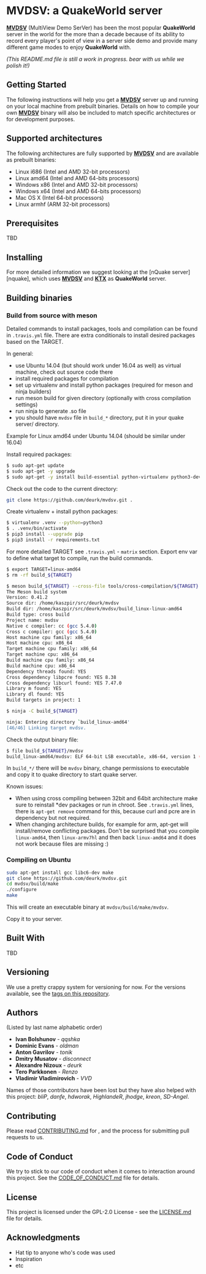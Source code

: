 # MVDSV: a QuakeWorld server

**[MVDSV][mvdsv]** (MultiView Demo SerVer) has been the most popular **QuakeWorld** server in the world for the more than a decade because of its ability to record every player's point of view in a server side demo and provide many different game modes to enjoy **QuakeWorld** with.

_(This README.md file is still a work in progress. bear with us while we polish it!)_

## Getting Started

The following instructions will help you get a **[MVDSV][mvdsv]** server up and running on your local machine from prebuilt binaries. Details on how to compile your own **[MVDSV][mvdsv]** binary will also be included to match specific architectures or for development purposes.

## Supported architectures

The following architectures are fully supported by **[MVDSV][mvdsv]** and are available as prebuilt binaries:
* Linux i686 (Intel and AMD 32-bit processors)
* Linux amd64 (Intel and AMD 64-bits processors)
* Windows x86 (Intel and AMD 32-bit processors)
* Windows x64 (Intel and AMD 64-bits processors)
* Mac OS X (Intel 64-bit processors)
* Linux armhf (ARM 32-bit processors)

## Prerequisites

TBD

## Installing

For more detailed information we suggest looking at the [nQuake server][nquake], which uses **[MVDSV][mvdsv]** and **[KTX][ktx]** as **QuakeWorld** server.

## Building binaries

### Build from source with meson

Detailed commands to install packages, tools and compilation can be found in ``.travis.yml`` file.
There are extra conditionals to install desired packages based on the TARGET.

In general:

- use Ubuntu 14.04 (but should work under 16.04 as well) as virtual machine, check out source code there
- install required packages for compilation
- set up virtualenv and install python packages (required for meson and ninja builders)
- run meson build for given directory (optionally with cross compilation settings)
- run ninja to generate .so file
- you should have ``mvdsv`` file in ``build_*`` directory, put it in your quake server/ directory.

Example for Linux amd64 under Ubuntu 14.04 (should be similar under 16.04)

Install required packages:

```bash
$ sudo apt-get update
$ sudo apt-get -y upgrade
$ sudo apt-get -y install build-essential python-virtualenv python3-dev python3-pip ninja-build cmake gcc-multilib
```

Check out the code to the current directory:

```bash
git clone https://github.com/deurk/mvdsv.git .
```

Create virtualenv + install python packages:

```bash
$ virtualenv .venv --python=python3
$ . .venv/bin/activate
$ pip3 install --upgrade pip
$ pip3 install -r requirements.txt
```

For more detailed TARGET see ``.travis.yml`` - ``matrix`` section.
Export env var to define what target to compile, run the build commands.

```bash
$ export TARGET=linux-amd64
$ rm -rf build_${TARGET}

$ meson build_${TARGET} --cross-file tools/cross-compilation/${TARGET}.txt
The Meson build system
Version: 0.41.2
Source dir: /home/kaszpir/src/deurk/mvdsv
Build dir: /home/kaszpir/src/deurk/mvdsv/build_linux-linux-amd64
Build type: cross build
Project name: mvdsv
Native c compiler: cc (gcc 5.4.0)
Cross c compiler: gcc (gcc 5.4.0)
Host machine cpu family: x86_64
Host machine cpu: x86_64
Target machine cpu family: x86_64
Target machine cpu: x86_64
Build machine cpu family: x86_64
Build machine cpu: x86_64
Dependency threads found: YES
Cross dependency libpcre found: YES 8.38
Cross dependency libcurl found: YES 7.47.0
Library m found: YES
Library dl found: YES
Build targets in project: 1

$ ninja -C build_${TARGET}

ninja: Entering directory `build_linux-amd64'
[46/46] Linking target mvdsv.

```

Check the output binary file:

```bash
$ file build_${TARGET}/mvdsv
build_linux-amd64/mvdsv: ELF 64-bit LSB executable, x86-64, version 1 (SYSV), dynamically linked, interpreter /lib64/ld-linux-x86-64.so.2, for GNU/Linux 2.6.32, BuildID[sha1]=dedd6661cff55d457b15d2641c02baaf7be9a8b1, not stripped

```

In ``build_*/`` there will be ``mvdsv`` binary, change permissions to executable and copy it to quake directory to start quake server.

Known issues:

- When using cross compiling between 32bit and 64bit architecture make sure to reinstall *dev packages or run in chroot. See ``.travis.yml`` lines, there is ``apt-get remove`` command for this, because curl and pcre are in dependency but not required.
- When changing architecture builds, for example for arm, apt-get will install/remove conflicting packages. Don't be surprised that you compile ``linux-amd64``, then ``linux-armv7hl`` and then back ``linux-amd64`` and it does not work because files are missing :)


### Compiling on Ubuntu

```bash
sudo apt-get install gcc libc6-dev make
git clone https://github.com/deurk/mvdsv.git
cd mvdsv/build/make
./configure
make
```

This will create an executable binary at `mvdsv/build/make/mvdsv`.

Copy it to your server.

## Built With

TBD

## Versioning

We use a pretty crappy system for versioning for now. For the versions available, see the [tags on this repository][mvdsv-tags].

## Authors

(Listed by last name alphabetic order)

* **Ivan Bolshunov** - *qqshka*
* **Dominic Evans** - *oldman*
* **Anton Gavrilov** - *tonik*
* **Dmitry Musatov** - *disconnect*
* **Alexandre Nizoux** - *deurk*
* **Tero Parkkonen** - *Renzo*
* **Vladimir Vladimirovich** - *VVD*

Names of those contributors have been lost but they have also helped with this project: *bliP*, *danfe*, *hdworak*, *HighlandeR*, *jhodge*, *kreon*, *SD-Angel*.

## Contributing

Please read [CONTRIBUTING.md](CONTRIBUTING.md) for , and the process for submitting pull requests to us.

## Code of Conduct

We try to stick to our code of conduct when it comes to interaction around this project. See the [CODE_OF_CONDUCT.md](CODE_OF_CONDUCT.md) file for details.

## License

This project is licensed under the GPL-2.0 License - see the [LICENSE.md](LICENSE.md) file for details.

## Acknowledgments

* Hat tip to anyone who's code was used
* Inspiration
* etc

[ktx]: https://github.com/deurk/ktx
[mvdsv]: https://github.com/deurk/mvdsv
[mvdsv-tags]: https://github.com/deurk/mvdsv/tags

